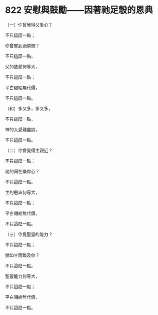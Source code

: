 # 822 安慰與鼓勵——因著祂足彀的恩典

（一）你曾覺得父愛心？

不只這麼一點；

你曾嘗到祂憐憫？

不只這麼一點。

父的慈愛何等大，

不只這麼一點；

平白賜給無代價，

不只這麼一點。

（和）多又多，多又多，

不只這麼一點，

神的大愛難盡說，

不只這麼一點。

（二）你曾覺得主親近？

不只這麼一點；

祂的同在樂你心？

不只這麼一點。

主的恩典何等大，

不只這麼一點；

平白賜給無代價，

不只這麼一點。

（三）你覺聖靈的能力？

不只這麼一點；

猶如甘雨臨及你？

不只這麼一點。

聖靈能力何等大，

不只這麼一點；

平白賜給無代價，

不只這麼一點。


